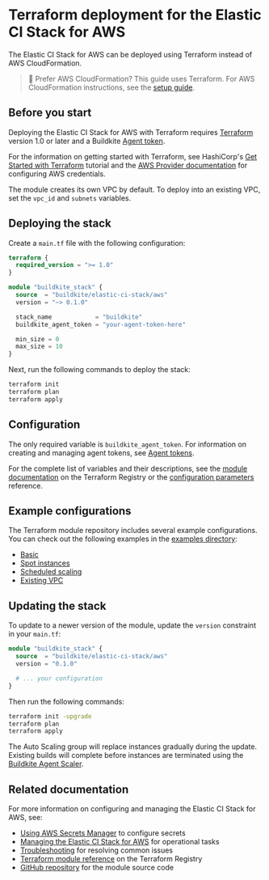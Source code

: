 # Terraform deployment for the Elastic CI Stack for AWS

The Elastic CI Stack for AWS can be deployed using Terraform instead of AWS CloudFormation.

> 📘 Prefer AWS CloudFormation?
> This guide uses Terraform. For AWS CloudFormation instructions, see the [setup guide](/docs/agent/v3/aws/elastic_ci_stack/ec2_linux_and_windows/setup).

## Before you start

Deploying the Elastic CI Stack for AWS with Terraform requires [Terraform](https://www.terraform.io/downloads) version 1.0 or later and a Buildkite [Agent token](/docs/agent/v3/tokens).

For the information on getting started with Terraform, see HashiCorp's [Get Started with Terraform](https://developer.hashicorp.com/terraform/tutorials/aws-get-started) tutorial and the [AWS Provider documentation](https://registry.terraform.io/providers/hashicorp/aws/latest/docs) for configuring AWS credentials.

The module creates its own VPC by default. To deploy into an existing VPC, set the `vpc_id` and `subnets` variables.

## Deploying the stack

Create a `main.tf` file with the following configuration:

```terraform
terraform {
  required_version = ">= 1.0"
}

module "buildkite_stack" {
  source  = "buildkite/elastic-ci-stack/aws"
  version = "~> 0.1.0"

  stack_name            = "buildkite"
  buildkite_agent_token = "your-agent-token-here"

  min_size = 0
  max_size = 10
}
```

Next, run the following commands to deploy the stack:

```bash
terraform init
terraform plan
terraform apply
```

## Configuration

The only required variable is `buildkite_agent_token`. For information on creating and managing agent tokens, see [Agent tokens](/docs/agent/v3/tokens).

For the complete list of variables and their descriptions, see the [module documentation](https://registry.terraform.io/modules/buildkite/elastic-ci-stack/aws) on the Terraform Registry or the [configuration parameters](/docs/agent/v3/aws/elastic-ci-stack/ec2-linux-and-windows/configuration-parameters) reference.

## Example configurations

The Terraform module repository includes several example configurations. You can check out the following examples in the [examples directory](https://github.com/buildkite/terraform-buildkite-elastic-ci-stack-for-aws/tree/main/examples):

- [Basic](https://github.com/buildkite/terraform-buildkite-elastic-ci-stack-for-aws/tree/main/examples/basic)
- [Spot instances](https://github.com/buildkite/terraform-buildkite-elastic-ci-stack-for-aws/tree/main/examples/spot-instances)
- [Scheduled scaling](https://github.com/buildkite/terraform-buildkite-elastic-ci-stack-for-aws/tree/main/examples/scheduled-scaling)
- [Existing VPC](https://github.com/buildkite/terraform-buildkite-elastic-ci-stack-for-aws/tree/main/examples/existing-vpc)

## Updating the stack

To update to a newer version of the module, update the `version` constraint in your `main.tf`:

```terraform
module "buildkite_stack" {
  source  = "buildkite/elastic-ci-stack/aws"
  version = "0.1.0"

  # ... your configuration
}
```

Then run the following commands:

```bash
terraform init -upgrade
terraform plan
terraform apply
```

The Auto Scaling group will replace instances gradually during the update. Existing builds will complete before instances are terminated using the [Buildkite Agent Scaler](https://github.com/buildkite/buildkite-agent-scaler).

## Related documentation

For more information on configuring and managing the Elastic CI Stack for AWS, see:

- [Using AWS Secrets Manager](/docs/agent/v3/aws/elastic-ci-stack/ec2-linux-and-windows/secrets-manager) to configure secrets
- [Managing the Elastic CI Stack for AWS](/docs/agent/v3/aws/elastic-ci-stack/ec2-linux-and-windows/managing-elastic-ci-stack) for operational tasks
- [Troubleshooting](/docs/agent/v3/aws/elastic-ci-stack/ec2-linux-and-windows/troubleshooting) for resolving common issues
- [Terraform module reference](https://registry.terraform.io/modules/buildkite/elastic-ci-stack/aws) on the Terraform Registry
- [GitHub repository](https://github.com/buildkite/terraform-buildkite-elastic-ci-stack-for-aws) for the module source code
